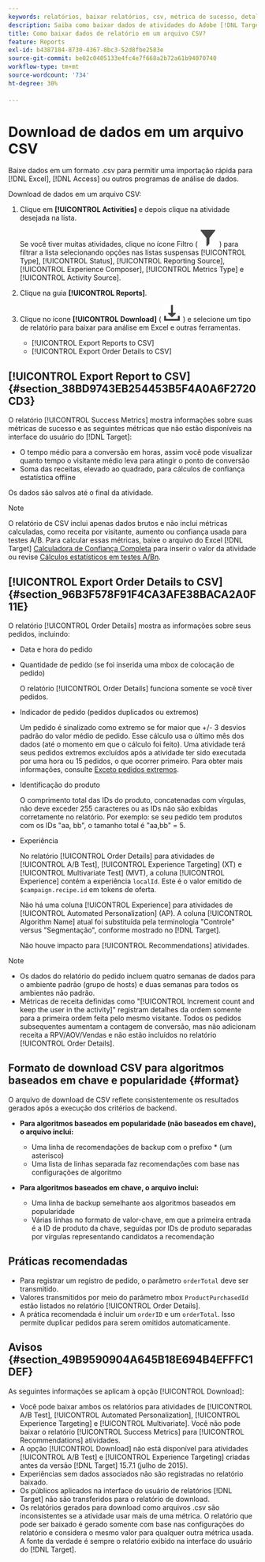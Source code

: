```yaml
---
keywords: relatórios, baixar relatórios, csv, métrica de sucesso, detalhes do pedido
description: Saiba como baixar dados de atividades do Adobe [!DNL Target]  em um formato CVS para permitir uma importação rápida para Excel, Access ou outros programas de análise de dados.
title: Como baixar dados de relatório em um arquivo CSV?
feature: Reports
exl-id: b4387184-8730-4367-8bc3-52d8fbe2583e
source-git-commit: be02c0405133e4fc4e7f668a2b72a61b94070740
workflow-type: tm+mt
source-wordcount: '734'
ht-degree: 30%

---
```


# Download de dados em um arquivo CSV

Baixe dados em um formato .csv para permitir uma importação rápida para [!DNL Excel], [!DNL Access] ou outros programas de análise de dados.

Download de dados em um arquivo CSV:

1. Clique em **[!UICONTROL Activities]** e depois clique na atividade desejada na lista.

   Se você tiver muitas atividades, clique no ícone Filtro ( ![Ícone Filtro](/help/main/assets/icons/Filter.svg) ) para filtrar a lista selecionando opções nas listas suspensas [!UICONTROL Type], [!UICONTROL Status], [!UICONTROL Reporting Source], [!UICONTROL Experience Composer], [!UICONTROL Metrics Type] e [!UICONTROL Activity Source].

1. Clique na guia **[!UICONTROL Reports]**.
1. Clique no ícone **[!UICONTROL Download]** ( ![Ícone de download](/help/main/assets/icons/Download.svg) ) e selecione um tipo de relatório para baixar para análise em Excel e outras ferramentas.

   * [!UICONTROL Export Reports to CSV]
   * [!UICONTROL Export Order Details to CSV]

## [!UICONTROL Export Report to CSV] {#section_38BD9743EB254453B5F4A0A6F2720CD3}

O relatório [!UICONTROL Success Metrics] mostra informações sobre suas métricas de sucesso e as seguintes métricas que não estão disponíveis na interface do usuário do [!DNL Target]:

* O tempo médio para a conversão em horas, assim você pode visualizar quanto tempo o visitante médio leva para atingir o ponto de conversão
* Soma das receitas, elevado ao quadrado, para cálculos de confiança estatística offline

Os dados são salvos até o final da atividade.

>[!NOTE]
>
>O relatório de CSV inclui apenas dados brutos e não inclui métricas calculadas, como receita por visitante, aumento ou confiança usada para testes A/B. Para calcular essas métricas, baixe o arquivo do Excel [!DNL Target] [Calculadora de Confiança Completa](/help/main/assets/complete_confidence_calculator.xlsx) para inserir o valor da atividade ou revise [Cálculos estatísticos em testes A/Bn](/help/main/c-reports/statistical-methodology/statistical-calculations.md).

## [!UICONTROL Export Order Details to CSV] {#section_96B3F578F91F4CA3AFE38BACA2A0F11E}

O relatório [!UICONTROL Order Details] mostra as informações sobre seus pedidos, incluindo:

* Data e hora do pedido
* Quantidade de pedido (se foi inserida uma mbox de colocação de pedido)

  O relatório [!UICONTROL Order Details] funciona somente se você tiver pedidos.

* Indicador de pedido (pedidos duplicados ou extremos)

  Um pedido é sinalizado como extremo se for maior que +/- 3 desvios padrão do valor médio de pedido. Esse cálculo usa o último mês dos dados (até o momento em que o cálculo foi feito). Uma atividade terá seus pedidos extremos excluídos após a atividade ter sido executada por uma hora ou 15 pedidos, o que ocorrer primeiro. Para obter mais informações, consulte [Exceto pedidos extremos](/help/main/c-reports/c-report-settings/excluding-extreme-orders.md#task_2AE7743FFCDD466DAEEB720BE5F33DAA).

* Identificação do produto

  O comprimento total das IDs do produto, concatenadas com vírgulas, não deve exceder 255 caracteres ou as IDs não são exibidas corretamente no relatório. Por exemplo: se seu pedido tem produtos com os IDs &quot;aa, bb&quot;, o tamanho total é &quot;aa,bb&quot; = 5.

* Experiência

  No relatório [!UICONTROL Order Details] para atividades de [!UICONTROL A/B Test], [!UICONTROL Experience Targeting] (XT) e [!UICONTROL Multivariate Test] (MVT), a coluna [!UICONTROL Experience] contém a experiência `localId`. Este é o valor emitido de `$campaign.recipe.id` em tokens de oferta.

  Não há uma coluna [!UICONTROL Experience] para atividades de [!UICONTROL Automated Personalization] (AP). A coluna [!UICONTROL Algorithm Name] atual foi substituída pela terminologia &quot;Controle&quot; versus &quot;Segmentação&quot;, conforme mostrado no [!DNL Target].

  Não houve impacto para [!UICONTROL Recommendations] atividades.

>[!NOTE]
>
>* Os dados do relatório do pedido incluem quatro semanas de dados para o ambiente padrão (grupo de hosts) e duas semanas para todos os ambientes não padrão.
>* Métricas de receita definidas como &quot;[!UICONTROL Increment count and keep the user in the activity]&quot; registram detalhes da ordem somente para a primeira ordem feita pelo mesmo visitante. Todos os pedidos subsequentes aumentam a contagem de conversão, mas não adicionam receita a RPV/AOV/Vendas e não estão incluídos no relatório [!UICONTROL Order Details].

## Formato de download CSV para algoritmos baseados em chave e popularidade {#format}

O arquivo de download de CSV reflete consistentemente os resultados gerados após a execução dos critérios de backend.

* **Para algoritmos baseados em popularidade (não baseados em chave), o arquivo inclui:**

   * Uma linha de recomendações de backup com o prefixo * (um asterisco)
   * Uma lista de linhas separada faz recomendações com base nas configurações de algoritmo

* **Para algoritmos baseados em chave, o arquivo inclui:**

   * Uma linha de backup semelhante aos algoritmos baseados em popularidade
   * Várias linhas no formato de valor-chave, em que a primeira entrada é a ID de produto da chave, seguidas por IDs de produto separadas por vírgulas representando candidatos a recomendação

## Práticas recomendadas

* Para registrar um registro de pedido, o parâmetro `orderTotal` deve ser transmitido.
* Valores transmitidos por meio do parâmetro mbox `ProductPurchasedId` estão listados no relatório [!UICONTROL Order Details].
* A prática recomendada é incluir um `orderID` e um `orderTotal`. Isso permite duplicar pedidos para serem omitidos automaticamente.

## Avisos {#section_49B9590904A645B18E694B4EFFFC1DEF}

As seguintes informações se aplicam à opção [!UICONTROL Download]:

* Você pode baixar ambos os relatórios para atividades de [!UICONTROL A/B Test], [!UICONTROL Automated Personalization], [!UICONTROL Experience Targeting] e [!UICONTROL Multivariate]. Você não pode baixar o relatório [!UICONTROL Success Metrics] para [!UICONTROL Recommendations] atividades.
* A opção [!UICONTROL Download] não está disponível para atividades [!UICONTROL A/B Test] e [!UICONTROL Experience Targeting] criadas antes da versão [!DNL Target] 15.7.1 (julho de 2015).
* Experiências sem dados associados não são registradas no relatório baixado.
* Os públicos aplicados na interface do usuário de relatórios [!DNL Target] não são transferidos para o relatório de download.
* Os relatórios gerados para download como arquivos .csv são inconsistentes se a atividade usar mais de uma métrica. O relatório que pode ser baixado é gerado somente com base nas configurações do relatório e considera o mesmo valor para qualquer outra métrica usada. A fonte da verdade é sempre o relatório exibido na interface do usuário do [!DNL Target].

